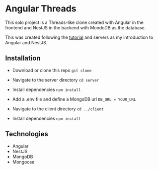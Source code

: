# Angular Threads

This solo project is a Threads-like clone created with Angular in the frontend and NestJS in the backend with MondoDB as the database.

This was created following the [tutorial](https://www.youtube.com/watch?v=cAj6gzAMNfA) and servers as my introduction to Angular and NestJS.

## Installation

- Download or clone this repo
  `git clone`
- Navigate to the server directory
  `cd server`
- Install dependencies
  `npm install`
- Add a .env file and define a MongoDB url
  `DB_URL = YOUR_URL`

- Navigate to the client directory
  `cd ../client`
- Install dependencies
  `npm install`

## Technologies

- Angular
- NestJS
- MongoDB
- Mongoose

